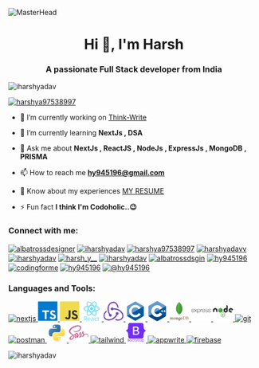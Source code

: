 ![MasterHead](https://user-images.githubusercontent.com/80781196/190216139-7697aa5a-c9a0-4bd6-80bf-3aca76a2e1c8.gif)
<h1 align="center">Hi 👋, I'm Harsh</h1>
<h3 align="center">A passionate Full Stack developer from India</h3>


<p align="left"> <img src="https://komarev.com/ghpvc/?username=iharshyadav&label=Profile%20views&color=0e75b6&style=flat" alt="iharshyadav" /> </p>

<p align="left"> <a href="https://twitter.com/harshya97538997" target="blank"><img src="https://img.shields.io/twitter/follow/harshya97538997?logo=twitter&style=for-the-badge" alt="harshya97538997" /></a> </p>

- 🔭 I’m currently working on [Think-Write](https://github.com/iharshyadav/Think-Write)

- 🌱 I’m currently learning **NextJs , DSA**

- 💬 Ask me about **NextJs , ReactJS , NodeJs , ExpressJs , MongoDB , PRISMA**

- 📫 How to reach me **hy945196@gmail.com**

- 📄 Know about my experiences [MY RESUME](https://drive.google.com/file/d/1NvZDxS_iraOH9GwFd_MfFLPR1NVTsQHF/view?usp=sharing)

- ⚡ Fun fact **I think I'm Codoholic..😉**


<h3 align="left">Connect with me:</h3>
<p align="left">
<a href="https://codepen.io/albatrossdesigner" target="blank"><img align="center" src="https://raw.githubusercontent.com/rahuldkjain/github-profile-readme-generator/master/src/images/icons/Social/codepen.svg" alt="albatrossdesigner" height="30" width="40" /></a>
<a href="https://dev.to/iharshyadav" target="blank"><img align="center" src="https://raw.githubusercontent.com/rahuldkjain/github-profile-readme-generator/master/src/images/icons/Social/devto.svg" alt="iharshyadav" height="30" width="40" /></a>
<a href="https://twitter.com/harshya97538997" target="blank"><img align="center" src="https://raw.githubusercontent.com/rahuldkjain/github-profile-readme-generator/master/src/images/icons/Social/twitter.svg" alt="harshya97538997" height="30" width="40" /></a>
<a href="https://linkedin.com/in/harshyadavv" target="blank"><img align="center" src="https://raw.githubusercontent.com/rahuldkjain/github-profile-readme-generator/master/src/images/icons/Social/linked-in-alt.svg" alt="harshyadavv" height="30" width="40" /></a>
<a href="https://codesandbox.com/iharshyadav" target="blank"><img align="center" src="https://raw.githubusercontent.com/rahuldkjain/github-profile-readme-generator/master/src/images/icons/Social/codesandbox.svg" alt="iharshyadav" height="30" width="40" /></a>
<a href="https://instagram.com/harsh_y__" target="blank"><img align="center" src="https://raw.githubusercontent.com/rahuldkjain/github-profile-readme-generator/master/src/images/icons/Social/instagram.svg" alt="harsh_y__" height="30" width="40" /></a>
<a href="https://dribbble.com/iharshyadav" target="blank"><img align="center" src="https://raw.githubusercontent.com/rahuldkjain/github-profile-readme-generator/master/src/images/icons/Social/dribbble.svg" alt="iharshyadav" height="30" width="40" /></a>
<a href="https://www.codechef.com/users/albatrossdsgin" target="blank"><img align="center" src="https://cdn.jsdelivr.net/npm/simple-icons@3.1.0/icons/codechef.svg" alt="albatrossdsgin" height="30" width="40" /></a>
<a href="https://www.hackerrank.com/hy945196" target="blank"><img align="center" src="https://raw.githubusercontent.com/rahuldkjain/github-profile-readme-generator/master/src/images/icons/Social/hackerrank.svg" alt="hy945196" height="30" width="40" /></a>
<a href="https://codeforces.com/profile/codingforme" target="blank"><img align="center" src="https://raw.githubusercontent.com/rahuldkjain/github-profile-readme-generator/master/src/images/icons/Social/codeforces.svg" alt="codingforme" height="30" width="40" /></a>
<a href="https://www.leetcode.com/hy945196" target="blank"><img align="center" src="https://raw.githubusercontent.com/rahuldkjain/github-profile-readme-generator/master/src/images/icons/Social/leet-code.svg" alt="hy945196" height="30" width="40" /></a>
<a href="https://www.hackerearth.com/@hy945196" target="blank"><img align="center" src="https://raw.githubusercontent.com/rahuldkjain/github-profile-readme-generator/master/src/images/icons/Social/hackerearth.svg" alt="@hy945196" height="30" width="40" /></a>
</p>

<h3 align="left">Languages and Tools:</h3>
<p align="left">  <a href="https://nextjs.org/" target="_blank" rel="noreferrer"> <img src="https://cdn.worldvectorlogo.com/logos/nextjs-2.svg" alt="nextjs" width="40" height="40"/> </a>
  <a href="https://www.typescriptlang.org/" target="_blank" rel="noreferrer"> <img src="https://raw.githubusercontent.com/devicons/devicon/master/icons/typescript/typescript-original.svg" alt="typescript" width="40" height="40"/> </a> 
  <a href="https://developer.mozilla.org/en-US/docs/Web/JavaScript" target="_blank" rel="noreferrer"> <img src="https://raw.githubusercontent.com/devicons/devicon/master/icons/javascript/javascript-original.svg" alt="javascript" width="40" height="40"/> </a> 
  <a href="https://reactjs.org/" target="_blank" rel="noreferrer"> <img src="https://raw.githubusercontent.com/devicons/devicon/master/icons/react/react-original-wordmark.svg" alt="react" width="40" height="40"/> </a>
  <a href="https://redux.js.org" target="_blank" rel="noreferrer"> <img src="https://raw.githubusercontent.com/devicons/devicon/master/icons/redux/redux-original.svg" alt="redux" width="40" height="40"/> </a> 
  <a href="https://www.cprogramming.com/" target="_blank" rel="noreferrer"> <img src="https://raw.githubusercontent.com/devicons/devicon/master/icons/c/c-original.svg" alt="c" width="40" height="40"/> </a> 
  <a href="https://www.w3schools.com/cpp/" target="_blank" rel="noreferrer"> <img src="https://raw.githubusercontent.com/devicons/devicon/master/icons/cplusplus/cplusplus-original.svg" alt="cplusplus" width="40" height="40"/> </a>
  <a href="https://www.mongodb.com/" target="_blank" rel="noreferrer"> <img src="https://raw.githubusercontent.com/devicons/devicon/master/icons/mongodb/mongodb-original-wordmark.svg" alt="mongodb" width="40" height="40"/> </a>
  <a href="https://expressjs.com" target="_blank" rel="noreferrer"> <img src="https://raw.githubusercontent.com/devicons/devicon/master/icons/express/express-original-wordmark.svg" alt="express" width="40" height="40"/> </a> 
  <a href="https://nodejs.org" target="_blank" rel="noreferrer"> <img src="https://raw.githubusercontent.com/devicons/devicon/master/icons/nodejs/nodejs-original-wordmark.svg" alt="nodejs" width="40" height="40"/> </a>
  <a href="https://git-scm.com/" target="_blank" rel="noreferrer"> <img src="https://www.vectorlogo.zone/logos/git-scm/git-scm-icon.svg" alt="git" width="40" height="40"/> </a> 
  <a href="https://postman.com" target="_blank" rel="noreferrer"> <img src="https://www.vectorlogo.zone/logos/getpostman/getpostman-icon.svg" alt="postman" width="40" height="40"/> </a> 
  <a href="https://www.python.org" target="_blank" rel="noreferrer"> <img src="https://raw.githubusercontent.com/devicons/devicon/master/icons/python/python-original.svg" alt="python" width="40" height="40"/> </a>
  <a href="https://sass-lang.com" target="_blank" rel="noreferrer"> <img src="https://raw.githubusercontent.com/devicons/devicon/master/icons/sass/sass-original.svg" alt="sass" width="40" height="40"/> </a> 
  <a href="https://tailwindcss.com/" target="_blank" rel="noreferrer"> <img src="https://www.vectorlogo.zone/logos/tailwindcss/tailwindcss-icon.svg" alt="tailwind" width="40" height="40"/> </a> 
  <a href="https://getbootstrap.com" target="_blank" rel="noreferrer"> <img src="https://raw.githubusercontent.com/devicons/devicon/master/icons/bootstrap/bootstrap-plain-wordmark.svg" alt="bootstrap" width="40" height="40"/> </a>
  <a href="https://appwrite.io" target="_blank" rel="noreferrer"> <img src="https://www.vectorlogo.zone/logos/appwriteio/appwriteio-icon.svg" alt="appwrite" width="40" height="40"/> </a>
  <a href="https://firebase.google.com/" target="_blank" rel="noreferrer"> <img src="https://www.vectorlogo.zone/logos/firebase/firebase-icon.svg" alt="firebase" width="40" height="40"/> </a> </p>

<p><img align="left" src="https://github-readme-stats.vercel.app/api/top-langs?username=iharshyadav&show_icons=true&locale=en&layout=compact" alt="iharshyadav" /></p>


